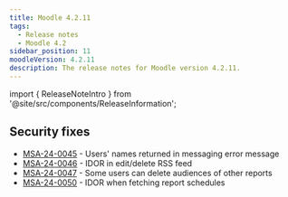 ```yaml
---
title: Moodle 4.2.11
tags:
  - Release notes
  - Moodle 4.2
sidebar_position: 11
moodleVersion: 4.2.11
description: The release notes for Moodle version 4.2.11.
---
```


import { ReleaseNoteIntro } from '@site/src/components/ReleaseInformation';

<ReleaseNoteIntro releaseName={frontMatter.moodleVersion} />

## Security fixes
<!-- cspell:disable -->
- [MSA-24-0045](https://moodle.org/mod/forum/discuss.php?d=462874) - Users' names returned in messaging error message
- [MSA-24-0046](https://moodle.org/mod/forum/discuss.php?d=462876) - IDOR in edit/delete RSS feed
- [MSA-24-0047](https://moodle.org/mod/forum/discuss.php?d=462877) - Some users can delete audiences of other reports
- [MSA-24-0050](https://moodle.org/mod/forum/discuss.php?d=462880) - IDOR when fetching report schedules
<!-- cspell:enable -->
